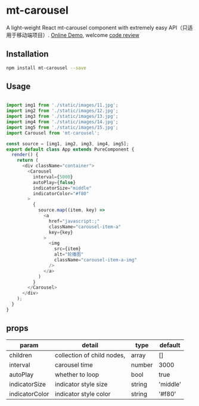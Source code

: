 # mt-carousel

A light-weight React mt-carousel component with extremely easy API（只适用于移动端项目）. [Online Demo](https://shenxuxiang.github.io/mt-carousel/), welcome [code review](https://github.com/shenxuxiang/mt-carousel)
## Installation

```sh
npm install mt-carousel --save
```

## Usage

```js

import img1 from './static/images/11.jpg';
import img2 from './static/images/12.jpg';
import img3 from './static/images/13.jpg';
import img4 from './static/images/14.jpg';
import img5 from './static/images/15.jpg';
import Carousel from 'mt-carousel';

const source = [img1, img2, img3, img4, img5];
export default class App extends PureComponent {
  render() {
    return (
      <div className="container">
        <Carousel
          interval={5000}
          autoPlay={false}
          indicatorSize="middle"
          indicatorColor="#f80"
        >
          {
            source.map((item, key) =>
              <a
                href="javascript:;"
                className="carousel-item-a"
                key={key}
              >
                <img
                  src={item}
                  alt="轮播图"
                  className="carousel-item-a-img"
                />
              </a>
            )
          }
        </Carousel>
      </div>
    );
  }
}
```


## props

| param            | detail                                         | type     | default         |
| ---------------- | -----------------------------------------------| -------- | -------         |
| children         | collection of child nodes,                     | array    | []              |
| interval         | carousel time                                  | number   | 3000            |
| autoPlay         | whether to loop                                | bool     | true            |
| indicatorSize    | indicator style size                           | string   | 'middle'        |
| indicatorColor   | indicator style color                          | string   | '#f80'          |
